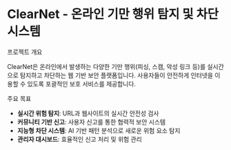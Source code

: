 # ClearNet - 온라인 기만 행위 탐지 및 차단 시스템

프로젝트 개요

ClearNet은 온라인에서 발생하는 다양한 기만 행위(피싱, 스캠, 악성 링크 등)를 실시간으로 탐지하고 차단하는 웹 기반 보안 플랫폼입니다. 사용자들이 안전하게 인터넷을 이용할 수 있도록 포괄적인 보호 서비스를 제공합니다.

 주요 목표
- **실시간 위험 탐지**: URL과 웹사이트의 실시간 안전성 검사
- **커뮤니티 기반 신고**: 사용자 신고를 통한 협력적 보안 시스템
- **지능형 차단 시스템**: AI 기반 패턴 분석으로 새로운 위험 요소 탐지
- **관리자 대시보드**: 효율적인 신고 처리 및 위험 관리

